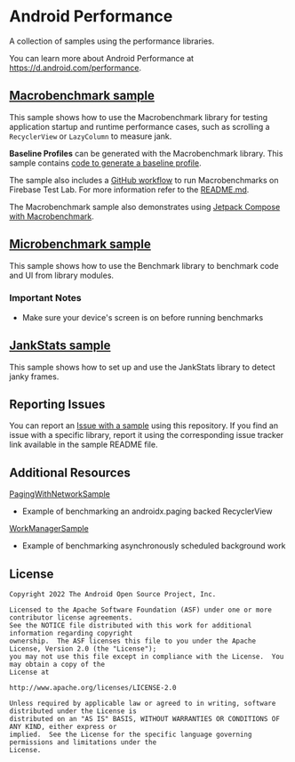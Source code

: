 Android Performance
===================================

A collection of samples using the performance libraries.

You can learn more about Android Performance at https://d.android.com/performance.

## [Macrobenchmark sample](MacrobenchmarkSample)

This sample shows how to use the Macrobenchmark library for testing application startup and runtime
performance cases, such as scrolling a `RecyclerView` or `LazyColumn` to measure jank.

**Baseline Profiles** can be generated with the Macrobenchmark library. This sample contains
[code to generate a baseline profile](MacrobenchmarkSample/macrobenchmark/src/main/java/com/example/macrobenchmark/baselineprofile/BaselineProfileGenerator.kt).

The sample also includes a [GitHub workflow](.github/workflows/firebase_test_lab.yml) to run
Macrobenchmarks on Firebase Test Lab. For more information refer to the [README.md](MacrobenchmarkSample/ftl/README.md).

The Macrobenchmark sample also demonstrates using [Jetpack Compose with Macrobenchmark](MacrobenchmarkSample/macrobenchmark/src/main/java/com/example/macrobenchmark/frames/FrameTimingBenchmark.kt#L72).

## [Microbenchmark sample](MicrobenchmarkSample)

This sample shows how to use the Benchmark library to benchmark code and UI from library modules.

### Important Notes

* Make sure your device's screen is on before running benchmarks

## [JankStats sample](JankStatsSample)

This sample shows how to set up and use the JankStats library to detect janky frames. 

## Reporting Issues

You can report an [Issue with a sample](https://github.com/android/performance-samples/issues) using
this repository. If you find an issue with a specific library, report it using the corresponding
issue tracker link available in the sample README file.

## Additional Resources

[PagingWithNetworkSample](https://github.com/googlesamples/android-architecture-components/tree/master/PagingWithNetworkSample)
- Example of benchmarking an androidx.paging backed RecyclerView

[WorkManagerSample](https://github.com/googlesamples/android-architecture-components/tree/master/WorkManagerSample)
- Example of benchmarking asynchronously scheduled background work

## License 

```
Copyright 2022 The Android Open Source Project, Inc.

Licensed to the Apache Software Foundation (ASF) under one or more contributor license agreements.
See the NOTICE file distributed with this work for additional information regarding copyright
ownership.  The ASF licenses this file to you under the Apache License, Version 2.0 (the "License");
you may not use this file except in compliance with the License.  You may obtain a copy of the
License at

http://www.apache.org/licenses/LICENSE-2.0

Unless required by applicable law or agreed to in writing, software distributed under the License is
distributed on an "AS IS" BASIS, WITHOUT WARRANTIES OR CONDITIONS OF ANY KIND, either express or
implied.  See the License for the specific language governing permissions and limitations under the
License.
```
